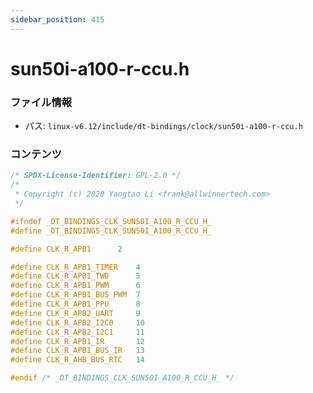 ```yaml
---
sidebar_position: 415
---
```

# sun50i-a100-r-ccu.h

### ファイル情報

- パス: `linux-v6.12/include/dt-bindings/clock/sun50i-a100-r-ccu.h`

### コンテンツ

```h
/* SPDX-License-Identifier: GPL-2.0 */
/*
 * Copyright (c) 2020 Yangtao Li <frank@allwinnertech.com>
 */

#ifndef _DT_BINDINGS_CLK_SUN50I_A100_R_CCU_H_
#define _DT_BINDINGS_CLK_SUN50I_A100_R_CCU_H_

#define CLK_R_APB1		2

#define CLK_R_APB1_TIMER	4
#define CLK_R_APB1_TWD		5
#define CLK_R_APB1_PWM		6
#define CLK_R_APB1_BUS_PWM	7
#define CLK_R_APB1_PPU		8
#define CLK_R_APB2_UART		9
#define CLK_R_APB2_I2C0		10
#define CLK_R_APB2_I2C1		11
#define CLK_R_APB1_IR		12
#define CLK_R_APB1_BUS_IR	13
#define CLK_R_AHB_BUS_RTC	14

#endif /* _DT_BINDINGS_CLK_SUN50I_A100_R_CCU_H_ */

```

